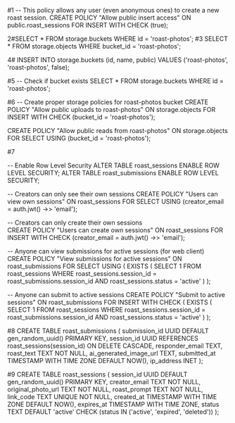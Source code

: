 #1
-- This policy allows any user (even anonymous ones) to create a new roast session.
CREATE POLICY "Allow public insert access"
ON public.roast_sessions
FOR INSERT
WITH CHECK (true);

2#SELECT * FROM storage.buckets WHERE id = 'roast-photos';
#3
SELECT * FROM storage.objects WHERE bucket_id = 'roast-photos';

4#
INSERT INTO storage.buckets (id, name, public) 
VALUES ('roast-photos', 'roast-photos', false);

#5
-- Check if bucket exists
SELECT * FROM storage.buckets WHERE id = 'roast-photos';


#6
-- Create proper storage policies for roast-photos bucket
CREATE POLICY "Allow public uploads to roast-photos" ON storage.objects
  FOR INSERT 
  WITH CHECK (bucket_id = 'roast-photos');

CREATE POLICY "Allow public reads from roast-photos" ON storage.objects
  FOR SELECT 
  USING (bucket_id = 'roast-photos');

  #7

  -- Enable Row Level Security
ALTER TABLE roast_sessions ENABLE ROW LEVEL SECURITY;
ALTER TABLE roast_submissions ENABLE ROW LEVEL SECURITY;

-- Creators can only see their own sessions
CREATE POLICY "Users can view own sessions" ON roast_sessions
  FOR SELECT USING (creator_email = auth.jwt() ->> 'email');

-- Creators can only create their own sessions  
CREATE POLICY "Users can create own sessions" ON roast_sessions
  FOR INSERT WITH CHECK (creator_email = auth.jwt() ->> 'email');

-- Anyone can view submissions for active sessions (for web client)
CREATE POLICY "View submissions for active sessions" ON roast_submissions
  FOR SELECT USING (
    EXISTS (
      SELECT 1 FROM roast_sessions 
      WHERE roast_sessions.session_id = roast_submissions.session_id 
      AND roast_sessions.status = 'active'
    )
  );

-- Anyone can submit to active sessions
CREATE POLICY "Submit to active sessions" ON roast_submissions
  FOR INSERT WITH CHECK (
    EXISTS (
      SELECT 1 FROM roast_sessions 
      WHERE roast_sessions.session_id = roast_submissions.session_id 
      AND roast_sessions.status = 'active'
    )
  );

  #8
  CREATE TABLE roast_submissions (
  submission_id UUID DEFAULT gen_random_uuid() PRIMARY KEY,
  session_id UUID REFERENCES roast_sessions(session_id) ON DELETE CASCADE,
  responder_email TEXT,
  roast_text TEXT NOT NULL,
  ai_generated_image_url TEXT,
  submitted_at TIMESTAMP WITH TIME ZONE DEFAULT NOW(),
  ip_address INET
);

#9
CREATE TABLE roast_sessions (
  session_id UUID DEFAULT gen_random_uuid() PRIMARY KEY,
  creator_email TEXT NOT NULL,
  original_photo_url TEXT NOT NULL,
  roast_prompt TEXT NOT NULL,
  link_code TEXT UNIQUE NOT NULL,
  created_at TIMESTAMP WITH TIME ZONE DEFAULT NOW(),
  expires_at TIMESTAMP WITH TIME ZONE,
  status TEXT DEFAULT 'active' CHECK (status IN ('active', 'expired', 'deleted'))
);